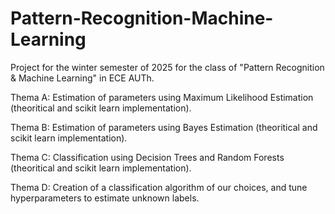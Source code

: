 # Pattern-Recognition-Machine-Learning
 Project for the winter semester of 2025 for the class of "Pattern Recognition &amp; Machine Learning" in ECE AUTh.

Thema A: Estimation of parameters using Maximum Likelihood Estimation (theoritical and scikit learn implementation).

Thema B: Estimation of parameters using Bayes Estimation (theoritical and scikit learn implementation).

Thema C: Classification using Decision Trees and Random Forests (theoritical and scikit learn implementation). 

Thema D: Creation of a classification algorithm of our choices, and tune hyperparameters to estimate unknown labels.  
